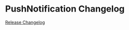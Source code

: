 # PushNotification Changelog

[Release Changelog](https://github.com/spryker/push-notification/releases)
